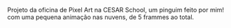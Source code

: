 Projeto da oficina de Pixel Art na CESAR School, um pinguim feito por mim! com uma pequena animação nas nuvens, de 5 frammes ao total.
